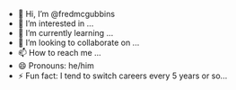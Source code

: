 - 👋 Hi, I’m @fredmcgubbins
- 👀 I’m interested in ...
- 🌱 I’m currently learning ...
- 💞️ I’m looking to collaborate on ...
- 📫 How to reach me ...
- 😄 Pronouns: he/him
- ⚡ Fun fact: I tend to switch careers every 5 years or so...

<!---
fredmcgubbins/fredmcgubbins is a ✨ special ✨ repository because its `README.md` (this file) appears on your GitHub profile.
You can click the Preview link to take a look at your changes.
--->
